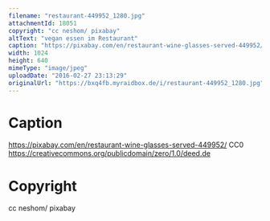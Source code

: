 ```yaml
---
filename: "restaurant-449952_1280.jpg"
attachmentId: 18051
copyright: "cc neshom/ pixabay"
altText: "vegan essen im Restaurant"
caption: "https://pixabay.com/en/restaurant-wine-glasses-served-449952/\nCC0\nhttps://creativecommons.org/publicdomain/zero/1.0/deed.de"
width: 1024
height: 640
mimeType: "image/jpeg"
uploadDate: "2016-02-27 23:13:29"
originalUrl: "https://bxq4fb.myraidbox.de/i/restaurant-449952_1280.jpg"
---
```


# Caption

https://pixabay.com/en/restaurant-wine-glasses-served-449952/
CC0
https://creativecommons.org/publicdomain/zero/1.0/deed.de

# Copyright

cc neshom/ pixabay
